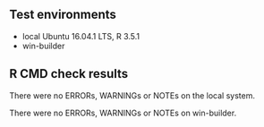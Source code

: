 ## Test environments
* local Ubuntu 16.04.1 LTS, R 3.5.1
* win-builder

## R CMD check results
There were no ERRORs, WARNINGs or NOTEs on the local system.

There were no ERRORs, WARNINGs or NOTEs on win-builder.
  
